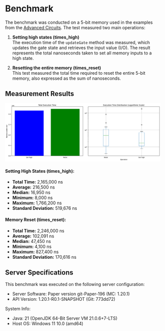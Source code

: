 # Benchmark

The benchmark was conducted on a 5-bit memory used in the examples from the [Advanced Circuits](tutorials/advanced-circuits.md). The test measured two main operations:

1. **Setting high states (times_high)**  
   The execution time of the `updateGate` method was measured, which updates the gate state and retrieves the input value (I/O). The result represents the total nanoseconds taken to set all memory inputs to a high state.

2. **Resetting the entire memory (times_reset)**  
   This test measured the total time required to reset the entire 5-bit memory, also expressed as the sum of nanoseconds.

## Measurement Results

![Benchmark](assets/benchmark.png)

#### Setting High States (times_high):
- **Total Time:** 2,165,000 ns  
- **Average:** 216,500 ns  
- **Median:** 16,950 ns  
- **Minimum:** 8,000 ns  
- **Maximum:** 1,766,200 ns  
- **Standard Deviation:** 519,676 ns  

#### Memory Reset (times_reset):
- **Total Time:** 2,246,000 ns  
- **Average:** 102,091 ns  
- **Median:** 47,450 ns  
- **Minimum:** 4,100 ns  
- **Maximum:** 827,400 ns  
- **Standard Deviation:** 170,616 ns

## Server Specifications  

This benchmark was executed on the following server configuration:  

- Server Software: Paper version git-Paper-196 (MC: 1.20.1)  
- API Version: 1.20.1-R0.1-SNAPSHOT (Git: 773dd72)  

System Info:

- Java: 21 (OpenJDK 64-Bit Server VM 21.0.6+7-LTS)  
- Host OS: Windows 11 10.0 (amd64)